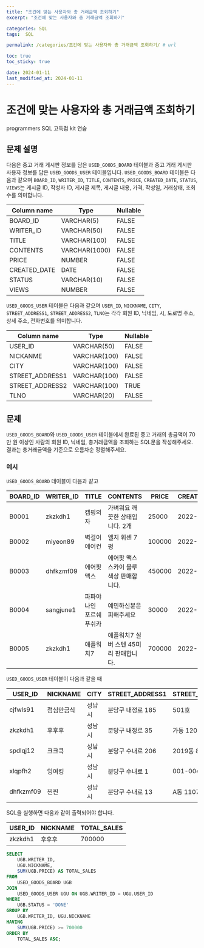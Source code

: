 ```yaml
---
title: "조건에 맞는 사용자와 총 거래금액 조회하기"
excerpt: "조건에 맞는 사용자와 총 거래금액 조회하기"

categories: SQL
tags:  SQL

permalink: /categories/조건에 맞는 사용자와 총 거래금액 조회하기/ # url

toc: true
toc_sticky: true

date: 2024-01-11
last_modified_at: 2024-01-11
---
```

# 조건에 맞는 사용자와 총 거래금액 조회하기

programmers SQL 고득점 kit 연습

## 문제 설명

다음은 중고 거래 게시판 정보를 담은 `USED_GOODS_BOARD` 테이블과 중고 거래 게시판 사용자 정보를 담은 `USED_GOODS_USER` 테이블입니다. `USED_GOODS_BOARD` 테이블은 다음과 같으며 `BOARD_ID`, `WRITER_ID`, `TITLE`, `CONTENTS`, `PRICE`, `CREATED_DATE`, `STATUS`, `VIEWS`는 게시글 ID, 작성자 ID, 게시글 제목, 게시글 내용, 가격, 작성일, 거래상태, 조회수를 의미합니다.

| Column name   | Type         | Nullable |
|---------------|--------------|----------|
| BOARD_ID      | VARCHAR(5)   | FALSE    |
| WRITER_ID     | VARCHAR(50)  | FALSE    |
| TITLE         | VARCHAR(100) | FALSE    |
| CONTENTS      | VARCHAR(1000)| FALSE    |
| PRICE         | NUMBER       | FALSE    |
| CREATED_DATE  | DATE         | FALSE    |
| STATUS        | VARCHAR(10)  | FALSE    |
| VIEWS         | NUMBER       | FALSE    |

`USED_GOODS_USER` 테이블은 다음과 같으며 `USER_ID`, `NICKNAME`, `CITY`, `STREET_ADDRESS1`, `STREET_ADDRESS2`, `TLNO`는 각각 회원 ID, 닉네임, 시, 도로명 주소, 상세 주소, 전화번호를 의미합니다.

| Column name     | Type          | Nullable |
|-----------------|---------------|----------|
| USER_ID         | VARCHAR(50)   | FALSE    |
| NICKANME        | VARCHAR(100)  | FALSE    |
| CITY            | VARCHAR(100)  | FALSE    |
| STREET_ADDRESS1 | VARCHAR(100)  | FALSE    |
| STREET_ADDRESS2 | VARCHAR(100)  | TRUE     |
| TLNO            | VARCHAR(20)   | FALSE    |

## 문제

`USED_GOODS_BOARD`와 `USED_GOODS_USER` 테이블에서 완료된 중고 거래의 총금액이 70만 원 이상인 사람의 회원 ID, 닉네임, 총거래금액을 조회하는 SQL문을 작성해주세요. 결과는 총거래금액을 기준으로 오름차순 정렬해주세요.

### 예시

`USED_GOODS_BOARD` 테이블이 다음과 같고

| BOARD_ID | WRITER_ID | TITLE              | CONTENTS                            | PRICE  | CREATED_DATE | STATUS | VIEWS |
|----------|-----------|--------------------|-------------------------------------|--------|--------------|--------|-------|
| B0001    | zkzkdh1   | 캠핑의자           | 가벼워요 깨끗한 상태입니다. 2개     | 25000  | 2022-11-29   | SALE   | 34    |
| B0002    | miyeon89  | 벽걸이 에어컨      | 엘지 휘센 7평                       | 100000 | 2022-11-29   | SALE   | 55    |
| B0003    | dhfkzmf09 | 에어팟 맥스        | 에어팟 맥스 스카이 블루 색상 판매합니다. | 450000 | 2022-11-26   | DONE   | 67    |
| B0004    | sangjune1 | 파파야나인 포르쉐 푸쉬카 | 예민하신분은 피해주세요           | 30000  | 2022-11-30   | DONE   | 78    |
| B0005    | zkzkdh1   | 애플워치7           | 애플워치7 실버 스텐 45미리 판매합니다. | 700000 | 2022-11-30   | DONE   | 99    |

`USED_GOODS_USER` 테이블이 다음과 같을 때

| USER_ID   | NICKNAME  | CITY  | STREET_ADDRESS1 | STREET_ADDRESS2 | TLNO          |
|-----------|-----------|-------|-----------------|-----------------|---------------|
| cjfwls91  | 점심만금식 | 성남시 | 분당구 내정로 185 | 501호            | 01036344964   |
| zkzkdh1   | 후후후     | 성남시 | 분당구 내정로 35  | 가동 1202호      | 01032777543   |
| spdlqj12  | 크크큭     | 성남시 | 분당구 수내로 206 | 2019동 801호     | 01087234922   |
| xlqpfh2   | 잉여킹     | 성남시 | 분당구 수내로 1   | 001-004          | 01064534911   |
| dhfkzmf09 | 찐찐       | 성남시 | 분당구 수내로 13  | A동 1107호        | 01053422914   |

SQL을 실행하면 다음과 같이 출력되어야 합니다.

| USER_ID | NICKNAME | TOTAL_SALES |
|---------|----------|-------------|
| zkzkdh1 | 후후후    | 700000      |

```sql
SELECT 
    UGB.WRITER_ID, 
    UGU.NICKNAME, 
    SUM(UGB.PRICE) AS TOTAL_SALES
FROM 
    USED_GOODS_BOARD UGB
JOIN 
    USED_GOODS_USER UGU ON UGB.WRITER_ID = UGU.USER_ID
WHERE 
    UGB.STATUS = 'DONE'
GROUP BY 
    UGB.WRITER_ID, UGU.NICKNAME
HAVING 
    SUM(UGB.PRICE) >= 700000
ORDER BY 
    TOTAL_SALES ASC;
```
